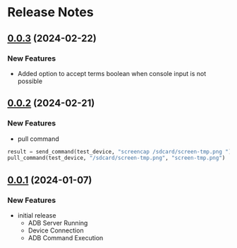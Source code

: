 # Release Notes

## [0.0.3](https://pypi.org/project/easy-adb/0.0.3/) (2024-02-22)

### New Features

* Added option to accept terms boolean when console input is not possible

## [0.0.2](https://pypi.org/project/easy-adb/0.0.2/) (2024-02-21)

### New Features

* pull command

```python
result = send_command(test_device, "screencap /sdcard/screen-tmp.png ")
pull_command(test_device, "/sdcard/screen-tmp.png", "screen-tmp.png")
```

## [0.0.1](https://pypi.org/project/easy-adb/0.0.1/) (2024-01-07)

### New Features

* initial release
  * ADB Server Running
  * Device Connection
  * ADB Command Execution
